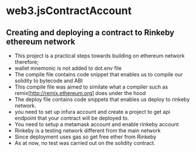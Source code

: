 # web3.jsContractAccount
## Creating and deploying a contract to Rinkeby ethereum network
- This project is a practical steps towards building on ethereum network therefore;
- wallet mnemonic is not added to dot.env file
- The compile file contains code snippet that enables us to compile our solidity to bytecode and ABI
- This compile file was aimed to similate what a compiler such as remix[http://remix.ethereum.org] does under the hood
- The deploy file contains code snippets that enables us deploy to rinkeby network. 
- you need to set up infura account and create a project to get api endpoint that your contract will be deployed to.
- You need to setup a metamask account and enable rinkeby account 
- Rinkeby is a testing network different from the main network
- Since deployment uses gas so get free ether from Rinkeby
- As at now, no test was carried out on the solidity contract.


